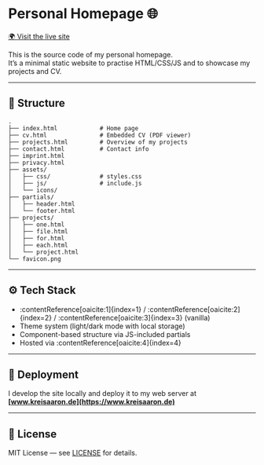 # Personal Homepage 🌐

[🌍 Visit the live site](https://www.kreisaaron.de)

This is the source code of my personal homepage.  
It’s a minimal static website to practise HTML/CSS/JS and to showcase my projects and CV.

---

## 📂 Structure
```text
.
├── index.html            # Home page
├── cv.html               # Embedded CV (PDF viewer)
├── projects.html         # Overview of my projects
├── contact.html          # Contact info
├── imprint.html
├── privacy.html
├── assets/
│   ├── css/              # styles.css
│   ├── js/               # include.js
│   └── icons/
├── partials/
│   ├── header.html
│   └── footer.html
├── projects/
│   ├── one.html
│   ├── file.html
│   ├── for.html
│   ├── each.html
│   └── project.html
└── favicon.png

```
---

## ⚙️ Tech Stack
- :contentReference[oaicite:1]{index=1} / :contentReference[oaicite:2]{index=2} / :contentReference[oaicite:3]{index=3} (vanilla)
- Theme system (light/dark mode with local storage)
- Component-based structure via JS-included partials
- Hosted via :contentReference[oaicite:4]{index=4}

---

## 🚀 Deployment
I develop the site locally and deploy it to my web server at  
**[www.kreisaaron.de](https://www.kreisaaron.de)**

---

## 📜 License
MIT License — see [LICENSE](./LICENSE) for details.
